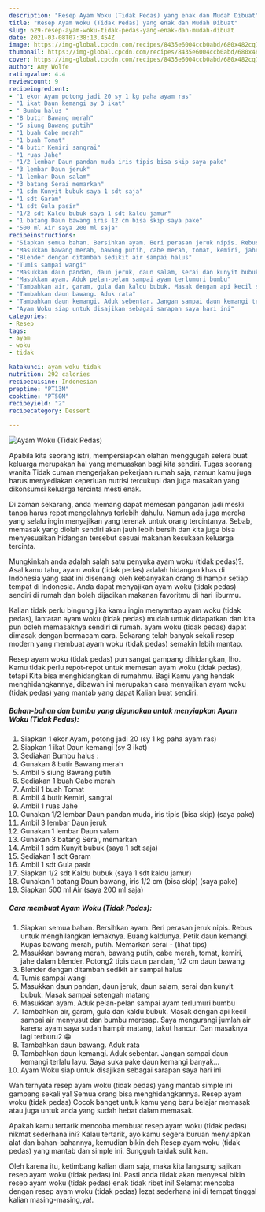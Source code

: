 ```yaml
---
description: "Resep Ayam Woku (Tidak Pedas) yang enak dan Mudah Dibuat"
title: "Resep Ayam Woku (Tidak Pedas) yang enak dan Mudah Dibuat"
slug: 629-resep-ayam-woku-tidak-pedas-yang-enak-dan-mudah-dibuat
date: 2021-03-08T07:38:13.454Z
image: https://img-global.cpcdn.com/recipes/8435e6004ccb0abd/680x482cq70/ayam-woku-tidak-pedas-foto-resep-utama.jpg
thumbnail: https://img-global.cpcdn.com/recipes/8435e6004ccb0abd/680x482cq70/ayam-woku-tidak-pedas-foto-resep-utama.jpg
cover: https://img-global.cpcdn.com/recipes/8435e6004ccb0abd/680x482cq70/ayam-woku-tidak-pedas-foto-resep-utama.jpg
author: Amy Wolfe
ratingvalue: 4.4
reviewcount: 9
recipeingredient:
- "1 ekor Ayam potong jadi 20 sy 1 kg paha ayam ras"
- "1 ikat Daun kemangi sy 3 ikat"
- " Bumbu halus "
- "8 butir Bawang merah"
- "5 siung Bawang putih"
- "1 buah Cabe merah"
- "1 buah Tomat"
- "4 butir Kemiri sangrai"
- "1 ruas Jahe"
- "1/2 lembar Daun pandan muda iris tipis bisa skip saya pake"
- "3 lembar Daun jeruk"
- "1 lembar Daun salam"
- "3 batang Serai memarkan"
- "1 sdm Kunyit bubuk saya 1 sdt saja"
- "1 sdt Garam"
- "1 sdt Gula pasir"
- "1/2 sdt Kaldu bubuk saya 1 sdt kaldu jamur"
- "1 batang Daun bawang iris 12 cm bisa skip saya pake"
- "500 ml Air saya 200 ml saja"
recipeinstructions:
- "Siapkan semua bahan. Bersihkan ayam. Beri perasan jeruk nipis. Rebus untuk menghilangkan lemaknya. Buang kaldunya. Petik daun kemangi. Kupas bawang merah, putih. Memarkan serai           (lihat tips)"
- "Masukkan bawang merah, bawang putih, cabe merah, tomat, kemiri, jahe dalam blender. Potong2 tipis daun pandan, 1/2 cm daun bawang"
- "Blender dengan ditambah sedikit air sampai halus"
- "Tumis sampai wangi"
- "Masukkan daun pandan, daun jeruk, daun salam, serai dan kunyit bubuk. Masak sampai setengah matang"
- "Masukkan ayam. Aduk pelan-pelan sampai ayam terlumuri bumbu"
- "Tambahkan air, garam, gula dan kaldu bubuk. Masak dengan api kecil sampai air menyusut dan bumbu meresap. Saya mengurangi jumlah air karena ayam saya sudah hampir matang, takut hancur. Dan masaknya lagi terburu2 😁"
- "Tambahkan daun bawang. Aduk rata"
- "Tambahkan daun kemangi. Aduk sebentar. Jangan sampai daun kemangi terlalu layu. Saya suka pake daun kemangi banyak..."
- "Ayam Woku siap untuk disajikan sebagai sarapan saya hari ini"
categories:
- Resep
tags:
- ayam
- woku
- tidak

katakunci: ayam woku tidak 
nutrition: 292 calories
recipecuisine: Indonesian
preptime: "PT13M"
cooktime: "PT50M"
recipeyield: "2"
recipecategory: Dessert

---
```



![Ayam Woku (Tidak Pedas)](https://img-global.cpcdn.com/recipes/8435e6004ccb0abd/680x482cq70/ayam-woku-tidak-pedas-foto-resep-utama.jpg)

Apabila kita seorang istri, mempersiapkan olahan menggugah selera buat keluarga merupakan hal yang memuaskan bagi kita sendiri. Tugas seorang  wanita Tidak cuman mengerjakan pekerjaan rumah saja, namun kamu juga harus menyediakan keperluan nutrisi tercukupi dan juga masakan yang dikonsumsi keluarga tercinta mesti enak.

Di zaman  sekarang, anda memang dapat memesan panganan jadi meski tanpa harus repot mengolahnya terlebih dahulu. Namun ada juga mereka yang selalu ingin menyajikan yang terenak untuk orang tercintanya. Sebab, memasak yang diolah sendiri akan jauh lebih bersih dan kita juga bisa menyesuaikan hidangan tersebut sesuai makanan kesukaan keluarga tercinta. 



Mungkinkah anda adalah salah satu penyuka ayam woku (tidak pedas)?. Asal kamu tahu, ayam woku (tidak pedas) adalah hidangan khas di Indonesia yang saat ini disenangi oleh kebanyakan orang di hampir setiap tempat di Indonesia. Anda dapat menyajikan ayam woku (tidak pedas) sendiri di rumah dan boleh dijadikan makanan favoritmu di hari liburmu.

Kalian tidak perlu bingung jika kamu ingin menyantap ayam woku (tidak pedas), lantaran ayam woku (tidak pedas) mudah untuk didapatkan dan kita pun boleh memasaknya sendiri di rumah. ayam woku (tidak pedas) dapat dimasak dengan bermacam cara. Sekarang telah banyak sekali resep modern yang membuat ayam woku (tidak pedas) semakin lebih mantap.

Resep ayam woku (tidak pedas) pun sangat gampang dihidangkan, lho. Kamu tidak perlu repot-repot untuk memesan ayam woku (tidak pedas), tetapi Kita bisa menghidangkan di rumahmu. Bagi Kamu yang hendak menghidangkannya, dibawah ini merupakan cara menyajikan ayam woku (tidak pedas) yang mantab yang dapat Kalian buat sendiri.

<!--inarticleads1-->

##### Bahan-bahan dan bumbu yang digunakan untuk menyiapkan Ayam Woku (Tidak Pedas):

1. Siapkan 1 ekor Ayam, potong jadi 20 (sy 1 kg paha ayam ras)
1. Siapkan 1 ikat Daun kemangi (sy 3 ikat)
1. Sediakan  Bumbu halus :
1. Gunakan 8 butir Bawang merah
1. Ambil 5 siung Bawang putih
1. Sediakan 1 buah Cabe merah
1. Ambil 1 buah Tomat
1. Ambil 4 butir Kemiri, sangrai
1. Ambil 1 ruas Jahe
1. Gunakan 1/2 lembar Daun pandan muda, iris tipis (bisa skip) (saya pake)
1. Ambil 3 lembar Daun jeruk
1. Gunakan 1 lembar Daun salam
1. Gunakan 3 batang Serai, memarkan
1. Ambil 1 sdm Kunyit bubuk (saya 1 sdt saja)
1. Sediakan 1 sdt Garam
1. Ambil 1 sdt Gula pasir
1. Siapkan 1/2 sdt Kaldu bubuk (saya 1 sdt kaldu jamur)
1. Gunakan 1 batang Daun bawang, iris 1/2 cm (bisa skip) (saya pake)
1. Siapkan 500 ml Air (saya 200 ml saja)




<!--inarticleads2-->

##### Cara membuat Ayam Woku (Tidak Pedas):

1. Siapkan semua bahan. Bersihkan ayam. Beri perasan jeruk nipis. Rebus untuk menghilangkan lemaknya. Buang kaldunya. Petik daun kemangi. Kupas bawang merah, putih. Memarkan serai -           (lihat tips)
1. Masukkan bawang merah, bawang putih, cabe merah, tomat, kemiri, jahe dalam blender. Potong2 tipis daun pandan, 1/2 cm daun bawang
1. Blender dengan ditambah sedikit air sampai halus
1. Tumis sampai wangi
1. Masukkan daun pandan, daun jeruk, daun salam, serai dan kunyit bubuk. Masak sampai setengah matang
1. Masukkan ayam. Aduk pelan-pelan sampai ayam terlumuri bumbu
1. Tambahkan air, garam, gula dan kaldu bubuk. Masak dengan api kecil sampai air menyusut dan bumbu meresap. Saya mengurangi jumlah air karena ayam saya sudah hampir matang, takut hancur. Dan masaknya lagi terburu2 😁
1. Tambahkan daun bawang. Aduk rata
1. Tambahkan daun kemangi. Aduk sebentar. Jangan sampai daun kemangi terlalu layu. Saya suka pake daun kemangi banyak...
1. Ayam Woku siap untuk disajikan sebagai sarapan saya hari ini




Wah ternyata resep ayam woku (tidak pedas) yang mantab simple ini gampang sekali ya! Semua orang bisa menghidangkannya. Resep ayam woku (tidak pedas) Cocok banget untuk kamu yang baru belajar memasak atau juga untuk anda yang sudah hebat dalam memasak.

Apakah kamu tertarik mencoba membuat resep ayam woku (tidak pedas) nikmat sederhana ini? Kalau tertarik, ayo kamu segera buruan menyiapkan alat dan bahan-bahannya, kemudian bikin deh Resep ayam woku (tidak pedas) yang mantab dan simple ini. Sungguh taidak sulit kan. 

Oleh karena itu, ketimbang kalian diam saja, maka kita langsung sajikan resep ayam woku (tidak pedas) ini. Pasti anda tiidak akan menyesal bikin resep ayam woku (tidak pedas) enak tidak ribet ini! Selamat mencoba dengan resep ayam woku (tidak pedas) lezat sederhana ini di tempat tinggal kalian masing-masing,ya!.

